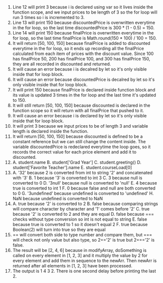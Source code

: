 1. Line 12 will print 3 because i is declared using var so it lives inside the function scope, and we input prices to be length of 3 so the for loop will run 3 times so i is incremented to 3.
2. Line 13 will print 150 because discountedPrice is overwritten everytime in the for loop, so the last time discountedPrice is 300 * (1 - 0.5) = 150.
3. Line 14 will print 150 because finalPrice is overwritten everytime in the for loop, so the last time finalPrice is Math.round(150 * 100) / 100 = 150.
4. It will return [50, 100, 150] because finalPrice is added to discounted everytime in the for loop, so it ends up recording all the finalPrice calculated from each item of prices with the discount value. Since 100 has finalPrice 50, 200 has finalPrice 100, and 300 has finalPrice 150, they are all recorded in discounted and returned.
5. It will cause an error because i is decalred by let so it's only visible inside that for loop block.
6. It will cause an error because discountedPrice is decalred by let so it's only visible inside that for loop block.
7. It will print 150 because finalPrice is declared inside function block and its value is updated 3 times in the for loop and the last time it's updated to 150.
8. It will still return [50, 100, 150] because discounted is declared in the function scope so it will return with all finalPrice that pushed to it.
9. It will cause an error because i is declared by let so it's only visible inside that for loop block.
10. It will print 3 because we input prices to be of length 3 and variable length is declared inside the function.
11. It will return [50, 100, 150] because discounted is defined to be a constant reference but we can still change the content inside. The variable discountedPrice is redeclared everytime the loop goes, so it records the correct value for each price element and add it to discounted.
12. A. student.name
    B. student['Grad Year']
    C. student.greeting()
    D. student['Favorite Teacher'].name
    E. student.courseLoad[0]
13. A. '32' because 2 is converted from int to string '2' and       concatenated with '3'
    B. 1 because '3' is converted to int 3
    C. 3 because null is converted to 0
    D. '3null' because null is converted to 'null'
    E. 4 because true is converted to int 1
    F. 0 because false and null are both converted to 0
    G. '3undefined' because undefined is converted to 'undefined'
    H. NaN because undefined is converted to NaN
14. A. true because '2' is converted to 2
    B. false because comparing strings will compare character by character and '1' comes before '2'
    C. true because '2' is converted to 2 and they are equal
    D. false because === checks without type conversion so int is not equal to string
    E. false because true is converted to 1 so it doesn't equal 2
    F. true because Boolean(2) will turn into true so they are equal
15. == will convert both side to type number and compare them, but === will check not only value but also type, so 2=='2' is true but 2==='2' is false.
17. The result will be [2, 4, 6] because in modifyArray, doSomething is called on every element in [1, 2, 3] and it multiply the value by 2 for every element and add them in sequence to the newArr. Then newArr is returned after all elements in [1, 2, 3] have been processed.
19. The output is 1 4 3 2. There is one second delay before printing the last 2.
